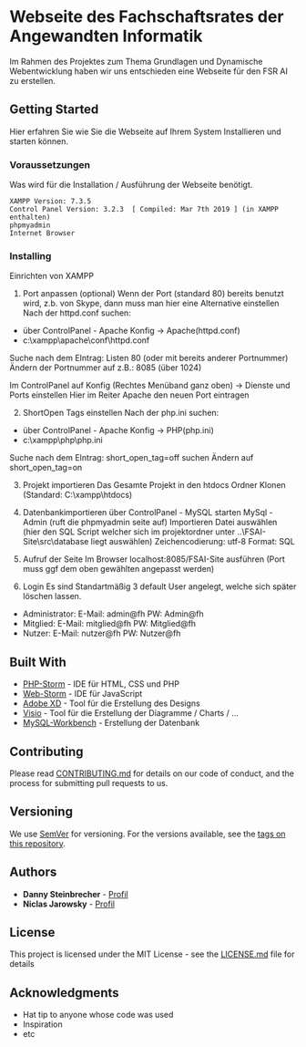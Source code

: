 # Webseite des Fachschaftsrates der Angewandten Informatik
Im Rahmen des Projektes zum Thema Grundlagen und Dynamische Webentwicklung haben wir uns entschieden eine Webseite für den FSR AI zu erstellen.

## Getting Started

Hier erfahren Sie wie Sie die Webseite auf Ihrem System Installieren und starten können.

### Voraussetzungen

Was wird für die Installation / Ausführung der Webseite benötigt.

```
XAMPP Version: 7.3.5
Control Panel Version: 3.2.3  [ Compiled: Mar 7th 2019 ] (in XAMPP enthalten)
phpmyadmin
Internet Browser
```

### Installing

Einrichten von XAMPP

1. Port anpassen (optional)
  Wenn der Port (standard 80) bereits benutzt wird, z.b. von Skype, dann muss man hier eine Alternative einstellen
Nach der httpd.conf suchen:
* über ControlPanel - Apache Konfig -> Apache(httpd.conf)
* c:\xampp\apache\conf\httpd.conf

Suche nach dem EIntrag: Listen 80 (oder mit bereits anderer Portnummer)
Ändern der Portnummer auf z.B.: 8085 (über 1024)

Im ControlPanel auf Konfig (Rechtes Menüband ganz oben) -> Dienste und Ports einstellen
Hier im Reiter Apache den neuen Port eintragen

2. ShortOpen Tags einstellen
Nach der php.ini suchen:
* über ControlPanel - Apache Konfig -> PHP(php.ini)
* c:\xampp\php\php.ini

Suche nach dem EIntrag: short_open_tag=off suchen
Ändern auf short_open_tag=on

3. Projekt importieren
Das Gesamte Projekt in den htdocs Ordner Klonen (Standard: C:\xampp\htdocs)

4. Datenbankimportieren
über ControlPanel - MySQL starten
MySql - Admin (ruft die phpmyadmin seite auf)
Importieren
Datei auswählen (hier den SQL Script welcher sich im projektordner unter ..\FSAI-Site\src\database liegt auswählen)
Zeichencodierung: utf-8
Format: SQL

5. Aufruf der Seite
Im Browser localhost:8085/FSAI-Site ausführen (Port muss ggf dem oben gewählten angepasst werden)

6. Login
Es sind Standartmäßig 3 default User angelegt, welche sich später löschen lassen.
* Administrator:  E-Mail: admin@fh    PW: Admin@fh
* Mitglied:       E-Mail: mitglied@fh PW: Mitglied@fh
* Nutzer:         E-Mail: nutzer@fh   PW: Nutzer@fh

## Built With

* [PHP-Storm](https://www.jetbrains.com/phpstorm/) - IDE für HTML, CSS und PHP
* [Web-Storm](https://www.jetbrains.com/webstorm/) - IDE für JavaScript
* [Adobe XD](https://www.adobe.com/de/products/xd.html) - Tool für die Erstellung des Designs
* [Visio](https://products.office.com/de-de/visio) - Tool für die Erstellung der Diagramme / Charts / ...
* [MySQL-Workbench](https://www.mysql.com/de/products/workbench/) - Erstellung der Datenbank


## Contributing

Please read [CONTRIBUTING.md](https://gist.github.com/PurpleBooth/b24679402957c63ec426) for details on our code of conduct, and the process for submitting pull requests to us.

## Versioning

We use [SemVer](http://semver.org/) for versioning. For the versions available, see the [tags on this repository](https://github.com/your/project/tags). 

## Authors

* **Danny Steinbrecher** - [Profil](https://github.com/darthkali)
* **Niclas Jarowsky** - [Profil](https://github.com/TotalFlash)

## License

This project is licensed under the MIT License - see the [LICENSE.md](LICENSE.md) file for details

## Acknowledgments

* Hat tip to anyone whose code was used
* Inspiration
* etc
